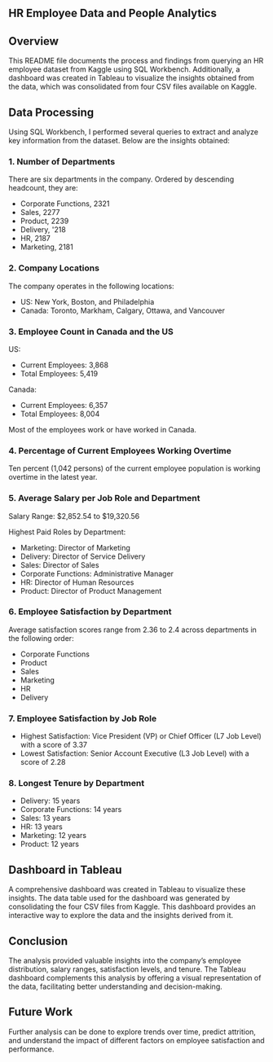 ## HR Employee Data and People Analytics

## Overview
This README file documents the process and findings from querying an HR employee dataset from Kaggle using SQL Workbench. Additionally, a dashboard was created in Tableau to visualize the insights obtained from the data, which was consolidated from four CSV files available on Kaggle.

## Data Processing
Using SQL Workbench, I performed several queries to extract and analyze key information from the dataset. Below are the insights obtained:

### 1. Number of Departments
There are six departments in the company. Ordered by descending headcount, they are:
- Corporate Functions, 2321
- Sales, 2277
- Product, 2239
- Delivery, '218
- HR, 2187
- Marketing, 2181

### 2. Company Locations
The company operates in the following locations:
- US: New York, Boston, and Philadelphia
- Canada: Toronto, Markham, Calgary, Ottawa, and Vancouver

### 3. Employee Count in Canada and the US
US:
- Current Employees: 3,868
- Total Employees: 5,419

Canada:
- Current Employees: 6,357
- Total Employees: 8,004

Most of the employees work or have worked in Canada.

### 4. Percentage of Current Employees Working Overtime
Ten percent (1,042 persons) of the current employee population is working overtime in the latest year.

### 5. Average Salary per Job Role and Department
Salary Range: $2,852.54 to $19,320.56

Highest Paid Roles by Department:
- Marketing: Director of Marketing
- Delivery: Director of Service Delivery
- Sales: Director of Sales
- Corporate Functions: Administrative Manager
- HR: Director of Human Resources
- Product: Director of Product Management

### 6. Employee Satisfaction by Department
Average satisfaction scores range from 2.36 to 2.4 across departments in the following order:
- Corporate Functions
- Product
- Sales
- Marketing
- HR
- Delivery

### 7. Employee Satisfaction by Job Role
- Highest Satisfaction: Vice President (VP) or Chief Officer (L7 Job Level) with a score of 3.37
- Lowest Satisfaction: Senior Account Executive (L3 Job Level) with a score of 2.28

### 8. Longest Tenure by Department
- Delivery: 15 years
- Corporate Functions: 14 years
- Sales: 13 years
- HR: 13 years
- Marketing: 12 years
- Product: 12 years


## Dashboard in Tableau
A comprehensive dashboard was created in Tableau to visualize these insights. The data table used for the dashboard was generated by consolidating the four CSV files from Kaggle. This dashboard provides an interactive way to explore the data and the insights derived from it.

## Conclusion
The analysis provided valuable insights into the company’s employee distribution, salary ranges, satisfaction levels, and tenure. The Tableau dashboard complements this analysis by offering a visual representation of the data, facilitating better understanding and decision-making.

## Future Work
Further analysis can be done to explore trends over time, predict attrition, and understand the impact of different factors on employee satisfaction and performance.

